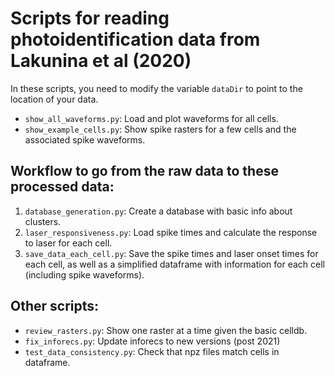 # Scripts for reading photoidentification data from Lakunina et al (2020)

In these scripts, you need to modify the variable `dataDir` to point to the location of your data.
* `show_all_waveforms.py`: Load and plot waveforms for all cells.
* `show_example_cells.py`: Show spike rasters for a few cells and the associated spike waveforms.

## Workflow to go from the raw data to these processed data:
1. `database_generation.py`: Create a database with basic info about clusters.
1. `laser_responsiveness.py`: Load spike times and calculate the response to laser for each cell.
1. `save_data_each_cell.py`: Save the spike times and laser onset times for each cell, as well as a simplified dataframe with information for each cell (including spike waveforms).

## Other scripts:
* `review_rasters.py`: Show one raster at a time given the basic celldb.
* `fix_inforecs.py`: Update inforecs to new versions (post 2021)
* `test_data_consistency.py`: Check that npz files match cells in dataframe.

